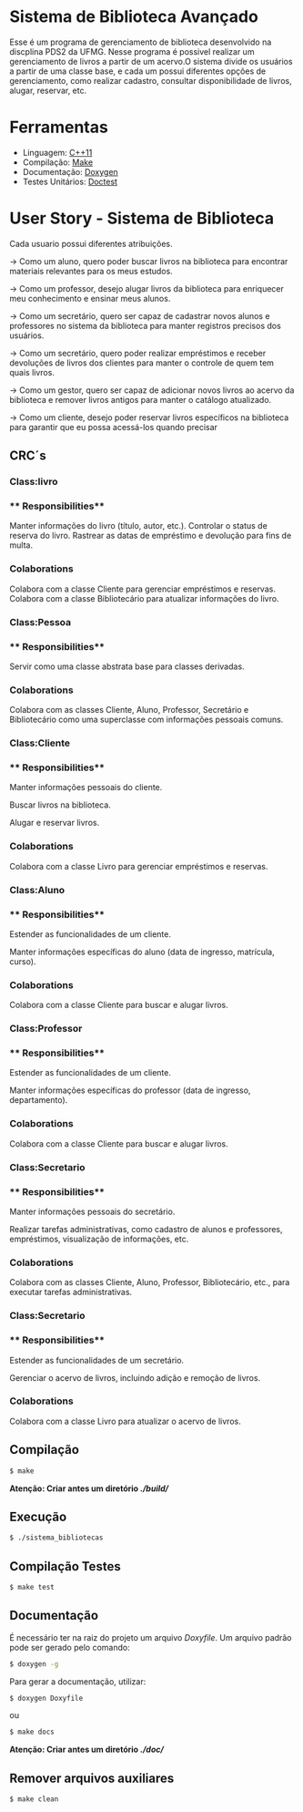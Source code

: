 # Sistema de Biblioteca Avançado
Esse é um programa de gerenciamento de biblioteca desenvolvido na discplina PDS2 da UFMG. Nesse programa é possivel realizar um gerenciamento de livros a partir de um acervo.O sistema divide os usuários a partir de uma classe base, e cada um possui diferentes opções de gerenciamento, como realizar cadastro, consultar disponibilidade de livros, alugar, reservar, etc.

# Ferramentas

* Linguagem: [C++11](https://cplusplus.com/doc/)
* Compilação: [Make](https://www.gnu.org/software/make/)
* Documentação: [Doxygen](https://doxygen.nl/)
* Testes Unitários: [Doctest](https://github.com/doctest/doctest)

# User Story - Sistema de Biblioteca
Cada usuario possui diferentes atribuições.

-> Como um aluno, quero poder buscar livros na biblioteca para encontrar materiais relevantes para os meus estudos.

-> Como um professor, desejo alugar livros da biblioteca para enriquecer meu conhecimento e ensinar meus alunos.

-> Como um secretário, quero ser capaz de cadastrar novos alunos e professores no sistema da biblioteca para manter registros precisos dos usuários.

-> Como um secretário, quero poder realizar empréstimos e receber devoluções de livros dos clientes para manter o controle de quem tem quais livros.

-> Como um gestor, quero ser capaz de adicionar novos livros ao acervo da biblioteca e remover livros antigos para manter o catálogo atualizado.

-> Como um cliente, desejo poder reservar livros específicos na biblioteca para garantir que eu possa acessá-los quando precisar



## CRC´s
### Class:livro
### ** Responsibilities**

Manter informações do livro (título, autor, etc.).
Controlar o status de reserva do livro.
Rastrear as datas de empréstimo e devolução para fins de multa.

### **Colaborations**
Colabora com a classe Cliente para gerenciar empréstimos e reservas.
Colabora com a classe Bibliotecário para atualizar informações do livro.

### Class:Pessoa
### ** Responsibilities**

Servir como uma classe abstrata base para classes derivadas.

### **Colaborations**
Colabora com as classes Cliente, Aluno, Professor, Secretário e Bibliotecário como uma superclasse com informações pessoais comuns.

### Class:Cliente
### ** Responsibilities**

Manter informações pessoais do cliente.

Buscar livros na biblioteca.

Alugar e reservar livros.

### **Colaborations**
Colabora com a classe Livro para gerenciar empréstimos e reservas.

### Class:Aluno
### ** Responsibilities**

Estender as funcionalidades de um cliente.

Manter informações específicas do aluno (data de ingresso, matrícula, curso).

### **Colaborations**
Colabora com a classe Cliente para buscar e alugar livros.

### Class:Professor
### ** Responsibilities**

Estender as funcionalidades de um cliente.

Manter informações específicas do professor (data de ingresso, departamento).

### **Colaborations**
Colabora com a classe Cliente para buscar e alugar livros.

### Class:Secretario
### ** Responsibilities**

Manter informações pessoais do secretário.

Realizar tarefas administrativas, como cadastro de alunos e professores, empréstimos, visualização de informações, etc.

### **Colaborations**
Colabora com as classes Cliente, Aluno, Professor, Bibliotecário, etc., para executar tarefas administrativas.

### Class:Secretario
### ** Responsibilities**

Estender as funcionalidades de um secretário.

Gerenciar o acervo de livros, incluindo adição e remoção de livros.

### **Colaborations**
Colabora com a classe Livro para atualizar o acervo de livros.










## **Compilação**

```bash
$ make
```
**Atenção: Criar antes um diretório _./build/_**

## **Execução**

```bash
$ ./sistema_bibliotecas
```

## **Compilação Testes**

```bash
$ make test
```

## **Documentação**

É necessário ter na raiz do projeto um arquivo _Doxyfile_. Um arquivo padrão pode ser gerado pelo comando:
```bash
$ doxygen -g
```

Para gerar a documentação, utilizar:

```bash
$ doxygen Doxyfile
```
ou
```bash
$ make docs
```

**Atenção: Criar antes um diretório _./doc/_**

## **Remover arquivos auxiliares**
```bash
$ make clean
```
